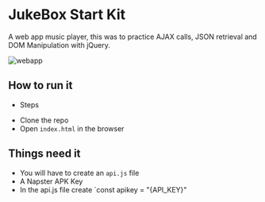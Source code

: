# JukeBox Start Kit 
A web app music player, this was to practice AJAX calls, JSON retrieval and DOM Manipulation with jQuery.

![webapp](https://user-images.githubusercontent.com/36493537/44617009-3d472b80-a829-11e8-9faa-9a84d461707e.png)
 

## How to run it 
- Steps
 * Clone the repo
 * Open `index.html` in the browser
  
## Things need it 
  * You will have to create an `api.js` file
  * A Napster APK Key 
  * In the api.js file create `const apikey = "{API_KEY}"
